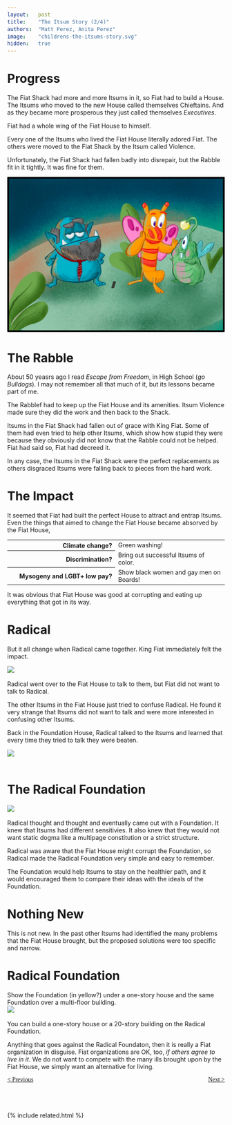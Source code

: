 ```yaml
---
layout:   post
title:    "The Itsum Story (2/4)"
authors:  "Matt Perez, Anita Perez"
image:    "childrens-the-itsums-story.svg"
hidden:   true
---
```


<div style='display:none; '>
 <p>The Itsum Story</p>
</div>

<h1>Progress</h1>
 <p>The Fiat Shack had more and more Itsums in it, so Fiat had to build a House. The Itsums who moved to the new House called themselves Chieftains. And as they became more prosperous they just called themselves <em>Executives</em>.</p>
 <p>Fiat had a whole wing of the Fiat House to himself.</p>
 <p>Every one of the Itsums who lived the Fiat House literally adored Fiat. The others were moved to the Fiat Shack by the Itsum called Violence.</p>
 <p>Unfortunately, the Fiat Shack had fallen badly into disrepair, but the Rabble fit in it tightly. It was fine for them.</p>
  <div>
   <img src="/assets/img/pic-childrens-the-itsums-story-01.svg">
  </div>

<h1>The Rabble</h1>
 <p>About 50 yeasrs ago I read <em>Escape from Freedom</em>, in High School (<em>go Bulldogs</em>). I may not remember all that much of it, but its lessons became part of me.</p>
 <p>The Rabblef had to keep up the Fiat House and its amenities. Itsum Violence made sure they did the work and then back to the Shack.</p>
 <p>Itsums in the Fiat Shack had fallen out of grace with King Fiat. Some of them had even tried to help other Itsums, which show how stupid they were  because they obviously did not know that the Rabble could not be helped. Fiat had said so, Fiat had decreed it.</p>
 <p>In any case, the Itsums in the Fiat Shack were the perfect replacements as others disgraced Itsums were falling back to pieces from the hard work.</p>

<h1>The Impact</h1>
 <p>It seemed that Fiat had built the perfect House to attract and entrap Itsums. Even the things that aimed to change the Fiat House became absorved by the Fiat House,</p>
  <table>
   <tr>
    <th style="text-align:top; text-align:right; width:25ch; ">
     Climate change?
    </th>
    <td>
     Green washing!
    </td>
   </tr>
   <tr>
    <th style="text-align:top; text-align:right; width:25ch; ">
     Discrimination?
    </th>
    <td>
     Bring out successful Itsums of color.
    </td>
   </tr>
   <tr>
    <th style="text-align:top; text-align:right; width:25ch; ">
     Mysogeny and LGBT+ low pay?
    </th>
    <td>
     Show black women and gay men on Boards!
    </td>
   </tr>
  </table>
 <p>It was obvious that Fiat House was good at corrupting and eating up everything that got in its way.</p>

<h1>Radical</h1>
 <p>But it all change when Radical came together. King Fiat immediately felt the impact.</p>
  <div>
   <img src="/assets/img/pic-childrens-the-itsums-story-02.svg">
  </div>
 <p>Radical went over to the Fiat House to talk to them, but Fiat did not want to talk to Radical.</p>
 <p>The other Itsums in the Fiat House just tried to confuse Radical. He found it very strange that Itsums did not want to talk and were more interested in confusing other Itsums.</p>
 <p>Back in the Foundation House, Radical talked to the Itsums and learned that every time they tried to talk they were beaten.</p>
  <div>
   <img src="/assets/img/pic-childrens-the-itsums-story-03.svg">
  </div>

<br/>

<h1>The Radical Foundation</h1>
  <div>
   <img src="/assets/img/pic-childrens-the-itsums-story-04.svg">
  </div>
 <p>Radical thought and thought and eventually came out with a Foundation. It knew that Itsums had different sensitivies. It also knew that they would not want static dogma like a multipage constitution or a strict structure.</p>
 <p>Radical was aware that the Fiat House might corrupt the Foundation, so Radical made the Radical Foundation very simple and easy to remember.</p>
 <p>The Foundation would help Itsums to stay on the healthier path, and it would encouraged them to compare their ideas with the ideals of the Foundation.</p>

<h1>Nothing New</h1>
 <p>This is not new. In the past other Itsums had identified the many problems that the Fiat House brought, but the proposed solutions were too specific and narrow.</p>

<h1>Radical Foundation</h1>
  <div class="_illustration">Show the Foundation (in yellow?) under a one-story house and the same Foundation over a multi-floor building.</div>
  <div>
   <img src="/assets/img/pic-childrens-the-itsums-story-05.svg">
  </div>
 <p>You can build a one-story house or a 20-story building on the Radical Foundation.</p>
 <p>Anything that goes against the Radical Foundaton, then it is really a Fiat organization in disguise. Fiat organizations are OK, too, <em>if others agree to live in it</em>. We do not want to compete with the many ills brought upon by the Fiat House, we simply want an alternative for living.</p>

<div style="margin-bottom:1in; font-family: American Typewriter, serif; ">
 <span style="float:left; "> <a href="https://radicalcompanies.com/2024/09/01/the-itsums-story-01">&lt; Previous</a></span>
 <span style="float:right; "><a href="https://radicalcompanies.com/2024/09/01/the-itsums-story-03">Next &gt;</a>     </span>
</div>

{% include related.html %}